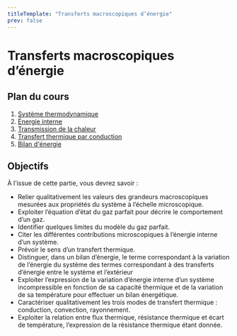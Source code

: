 ```yaml
---
titleTemplate: "Transferts macroscopiques d’énergie"
prev: false
---
```


# Transferts macroscopiques d’énergie

## Plan du cours

1. [Système thermodynamique](systeme-thermodynamique.md)
2. [Énergie interne](energie-interne.md)
3. [Transmission de la chaleur](transmission-chaleur.md)
4. [Transfert thermique par conduction](transfert-thermique.md)
5. [Bilan d'énergie](bilan-energie.md)

## Objectifs

À l’issue de cette partie, vous devrez savoir :

- Relier qualitativement les valeurs des grandeurs macroscopiques mesurées aux propriétés du système à l’échelle microscopique.
- Exploiter l’équation d’état du gaz parfait pour décrire le comportement d’un gaz.
- Identifier quelques limites du modèle du gaz parfait.
- Citer les différentes contributions microscopiques à l’énergie interne d’un système.
- Prévoir le sens d’un transfert thermique.
- Distinguer, dans un bilan d’énergie, le terme correspondant à la variation de l’énergie du système des termes correspondant à des transferts d’énergie entre le système et l’extérieur
- Exploiter l’expression de la variation d’énergie interne d’un système incompressible en fonction de sa capacité thermique et de la variation de sa température pour effectuer un bilan énergétique.
- Caractériser qualitativement les trois modes de transfert thermique : conduction, convection, rayonnement.
- Exploiter la relation entre flux thermique, résistance thermique et écart de température, l’expression de la résistance thermique étant donnée.
